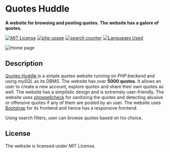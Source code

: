 # Quotes Huddle

**A website for browsing and posting quotes. The website has a galore of quotes.**


[![MIT License][license-image]][license-url]
[![php usage][php-img]][repo-url]
[![search counter][search_counter_img]][repo-url]
[![Languages Used][lang-img]][repo-url]

![Home page](https://github.com/fork52/QUOTES-HUDDLE/blob/master/home.png)


## Description
[Quotes Huddle ](https://quoteshuddle.000webhostapp.com/home/ "Quotes Huddle Website") is a simple quotes website running on *PHP backend* and using *mySQL* as its DBMS. The website has over **5000 quotes**. It allows an user to create a new account, explore quotes and share their own quotes as well. The website has a simplistic design and is extremely user-friendly.
The website uses [phpspellcheck](https://www.phpspellcheck.com/ "phpspellcheck") for sanitizing the quotes and detecting abusive or offensive quotes if any of them are posted by an user. The website uses [Bootstrap](https://getbootstrap.com/ "Bootstrap") for its frontend and hence has a responsive frontend.

Using search filters, user can browse quotes based on his choice.

## License
The website is licensed under MIT License.


<!-- Markdown link & img dfn's -->
[license-image]:https://img.shields.io/github/license/fork52/QUOTES-HUDDLE
[license-url]:https://github.com/fork52/QUOTES-HUDDLE/blob/master/LICENSE.txt
[repo-url]:https://github.com/fork52/QUOTES-HUDDLE
[php-img]:https://img.shields.io/github/languages/top/fork52/QUOTES-HUDDLE
[search_counter_img]:https://img.shields.io/github/search/fork52/QUOTES-HUDDLE/Quotes?color=yellow
[lang-img]:https://img.shields.io/github/languages/count/fork52/QUOTES-HUDDLE?color=Orange&label=Languages
